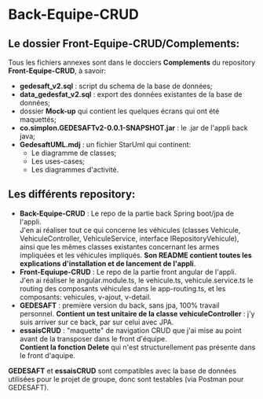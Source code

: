 # Back-Equipe-CRUD

## Le dossier Front-Equipe-CRUD/Complements:

Tous les fichiers annexes sont dans le docciers **Complements** du repository **Front-Equipe-CRUD**, à savoir:  
* **gedesaft_v2.sql** : script du schema de la base de données;
* **data_gedesfat_v2.sql** : export des données existantes de la base de données;
* dossier **Mock-up** qui contient les quelques écrans qui ont été maquettés;
* **co.simplon.GEDESAFTv2-0.0.1-SNAPSHOT.jar** : le .jar de l'appli back java;
* **GedesaftUML.mdj** : un fichier StarUml qui continent:  
    - Le diagramme de classes;
    - Les uses-cases;
    - Les diagrammes d'activité.
 
 ## Les différents repository:
 
 * **Back-Equipe-CRUD** : Le repo de la partie back Spring boot/jpa de l'appli.  
      J'en ai réaliser tout ce qui concerne les véhicules (classes Vehicule, VehiculeController, VehiculeService, interface IRepositoryVehicule), ainsi que les mêmes classes existantes concernant les armes impliquées et les véhicules impliqués.
      **Son README contient toutes les explications d'installation et de lancement de l'appli**.
 * **Front-Equiupe-CRUD** : Le repo de la partie front angular de l'appli.  
      J'en ai réaliser le angular.module.ts, le vehicule.ts, vehicule.service.ts le routing des composants véhicules dans le app-routing.ts, et les composants: vehicules, v-ajout, v-detail.
 * **GEDESAFT** : première version du back, sans jpa, 100% travail personnel.
    **Contient un test unitaire de la classe vehiculeController** : j'y suis arriver sur ce back, par sur celui avec JPA.
 * **essaisCRUD** : "maquette" de navigation CRUD que j'ai mise au point avant de la transposer dans le front d'équipe.  
    **Contient la fonction Delete** qui n'est structurellement pas présente dans le front d'aquipe.
 
 **GEDESAFT** et **essaisCRUD** sont compatibles avec la base de données utilisées pour le projet de groupe, donc sont testables (via Postman pour GEDESAFT).
